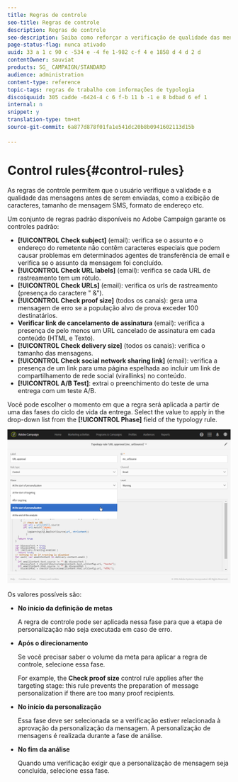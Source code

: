 ```yaml
---
title: Regras de controle
seo-title: Regras de controle
description: Regras de controle
seo-description: Saiba como reforçar a verificação de qualidade das mensagens com as regras de controle.
page-status-flag: nunca ativado
uuid: 33 a 1 c 90 c -534 e -4 fe 1-982 c-f 4 e 1858 d 4 d 2 d
contentOwner: sauviat
products: SG_ CAMPAIGN/STANDARD
audience: administration
content-type: reference
topic-tags: regras de trabalho com informações de typologia
discoiquuid: 305 cadde -6424-4 c 6 f-b 11 b -1 e 8 bdbad 6 ef 1
internal: n
snippet: y
translation-type: tm+mt
source-git-commit: 6a877d878f01fa1e541dc20b8b0941602113d15b

---
```



# Control rules{#control-rules}

As regras de controle permitem que o usuário verifique a validade e a qualidade das mensagens antes de serem enviadas, como a exibição de caracteres, tamanho de mensagem SMS, formato de endereço etc.

Um conjunto de regras padrão disponíveis no Adobe Campaign garante os controles padrão:

* **[!UICONTROL Check subject]** (email): verifica se o assunto e o endereço do remetente não contêm caracteres especiais que podem causar problemas em determinados agentes de transferência de email e verifica se o assunto da mensagem foi concluído.
* **[!UICONTROL Check URL labels]** (email): verifica se cada URL de rastreamento tem um rótulo.
* **[!UICONTROL Check URLs]** (email): verifica os urls de rastreamento (presença do caractere " &amp;").
* **[!UICONTROL Check proof size]** (todos os canais): gera uma mensagem de erro se a população alvo de prova exceder 100 destinatários.
* **Verificar link de cancelamento de assinatura** (email): verifica a presença de pelo menos um URL cancelado de assinatura em cada conteúdo (HTML e Texto).
* **[!UICONTROL Check delivery size]** (todos os canais): verifica o tamanho das mensagens.
* **[!UICONTROL Check social network sharing link]** (email): verifica a presença de um link para uma página espelhada ao incluir um link de compartilhamento de rede social (virallinks) no conteúdo.
* **[!UICONTROL A/B Test]**: extrai o preenchimento do teste de uma entrega com um teste A/B.

Você pode escolher o momento em que a regra será aplicada a partir de uma das fases do ciclo de vida da entrega. Select the value to apply in the drop-down list from the **[!UICONTROL Phase]** field of the typology rule.

![](assets/typology_phase.png)

Os valores possíveis são:

* **No início da definição de metas**

   A regra de controle pode ser aplicada nessa fase para que a etapa de personalização não seja executada em caso de erro.

* **Após o direcionamento**

   Se você precisar saber o volume da meta para aplicar a regra de controle, selecione essa fase.

   For example, the **Check proof size** control rule applies after the targeting stage: this rule prevents the preparation of message personalization if there are too many proof recipients.

* **No início da personalização**

   Essa fase deve ser selecionada se a verificação estiver relacionada à aprovação da personalização da mensagem. A personalização de mensagens é realizada durante a fase de análise.

* **No fim da análise**

   Quando uma verificação exigir que a personalização de mensagem seja concluída, selecione essa fase.

